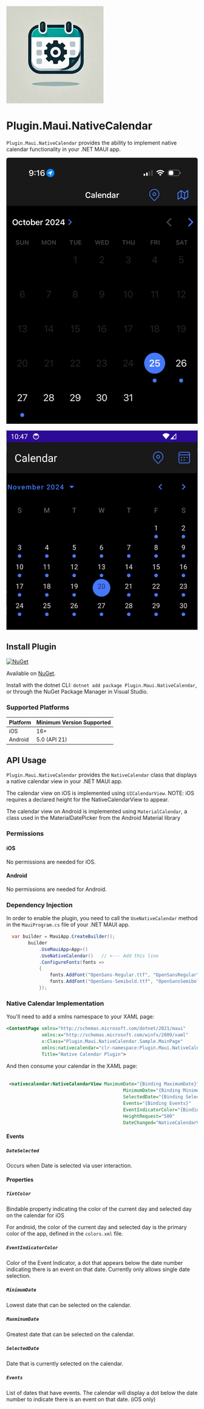 ![nuget.png](https://raw.githubusercontent.com/edgiardina/Plugin.Maui.NativeCalendar/main/nuget.png)
# Plugin.Maui.NativeCalendar

`Plugin.Maui.NativeCalendar` provides the ability to implement native calendar functionality in your .NET MAUI app.


![iOS](https://raw.githubusercontent.com/edgiardina/Plugin.Maui.NativeCalendar/main/ios-example.png)

![Android](https://raw.githubusercontent.com/edgiardina/Plugin.Maui.NativeCalendar/main/android-example.png)

## Install Plugin

[![NuGet](https://img.shields.io/nuget/v/Plugin.Maui.NativeCalendar.svg?label=NuGet)](https://www.nuget.org/packages/Plugin.Maui.NativeCalendar/)

Available on [NuGet](http://www.nuget.org/packages/Plugin.Maui.NativeCalendar).

Install with the dotnet CLI: `dotnet add package Plugin.Maui.NativeCalendar`, or through the NuGet Package Manager in Visual Studio.

### Supported Platforms

| Platform | Minimum Version Supported |
|----------|---------------------------|
| iOS      | 16+                       |
| Android  | 5.0 (API 21)              |

## API Usage

`Plugin.Maui.NativeCalendar` provides the `NativeCalendar` class that displays a native calendar view in your .NET MAUI app. 

The calendar view on iOS is implemented using `UICalendarView`.  NOTE: iOS requires a declared height for the NativeCalendarView to appear.

The calendar view on Android is implemented using `MaterialCalendar`, a class used in the MaterialDatePicker from the Android Material library

### Permissions

#### iOS

No permissions are needed for iOS.

#### Android

No permissions are needed for Android.

### Dependency Injection

In order to enable the plugin, you need to call the `UseNativeCalendar` method in the `MauiProgram.cs` file of your .NET MAUI app.

```csharp
  var builder = MauiApp.CreateBuilder();
        builder
            .UseMauiApp<App>()
            .UseNativeCalendar()   // <--- Add this line
            .ConfigureFonts(fonts =>
            {
                fonts.AddFont("OpenSans-Regular.ttf", "OpenSansRegular");
                fonts.AddFont("OpenSans-Semibold.ttf", "OpenSansSemibold");
            });
```


### Native Calendar Implementation


You'll need to add a xmlns namespace to your XAML page:

```xml
<ContentPage xmlns="http://schemas.microsoft.com/dotnet/2021/maui"
             xmlns:x="http://schemas.microsoft.com/winfx/2009/xaml"
             x:Class="Plugin.Maui.NativeCalendar.Sample.MainPage"
             xmlns:nativecalendar="clr-namespace:Plugin.Maui.NativeCalendar;assembly=Plugin.Maui.NativeCalendar"
             Title="Native Calendar Plugin">
```

And then consume your calendar in the XAML page:

```xml

 <nativecalendar:NativeCalendarView MaximumDate="{Binding MaximumDate}"
                                           MinimumDate="{Binding MinimumDate}"
                                           SelectedDate="{Binding SelectedDate}"
                                           Events="{Binding Events}"
                                           EventIndicatorColor="{Binding EventIndicatorColor}"
                                           HeightRequest="500"
                                           DateChanged="NativeCalendarView_DateChanged" />
```

#### Events

##### `DateSelected`

Occurs when Date is selected via user interaction.

#### Properties

##### `TintColor`

Bindable property indicating the color of the current day and selected day on the calendar for iOS

For android, the color of the current day and selected day is the primary color of the app, defined in the `colors.xml` file.

##### `EventIndicatorColor`

Color of the Event Indicator, a dot that appears below the date number indicating there is an event on that date. Currently only allows single date selection.

##### `MinimumDate`

Lowest date that can be selected on the calendar.

##### `MaxminumDate`

Greatest date that can be selected on the calendar.

##### `SelectedDate`

Date that is currently selected on the calendar.

##### `Events`

List of dates that have events. The calendar will display a dot below the date number to indicate there is an event on that date. (iOS only)
